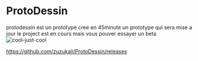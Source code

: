 # ProtoDessin
protodessin est un prototype cree en 45minute un prototype qui sera mise a jour le project est en cours mais vous pouver essayer un beta
![cool-just-cool](https://user-images.githubusercontent.com/103854198/166107757-90d03f11-a4a9-4fbe-bda5-bbe253955c85.gif)


https://github.com/zuzukali/ProtoDessin/releases
